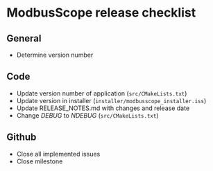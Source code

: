# ModbusScope release checklist

## General

* Determine version number

## Code

* Update version number of application (`src/CMakeLists.txt`)
* Update version in installer (`installer/modbusscope_installer.iss`)
* Update RELEASE_NOTES.md with changes and release date
* Change *DEBUG* to *NDEBUG* (`src/CMakeLists.txt`)

## Github

* Close all implemented issues
* Close milestone